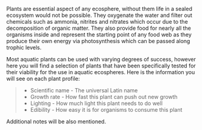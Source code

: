 Plants are essential aspect of any ecosphere, without them life in a sealed ecosystem would not be possible. They oxygenate the water and filter out chemicals such as ammonia, nitrites and nitrates which occur due to the decomposition of organic matter. They also provide food for nearly all the organisms inside and represent the starting point of any food web as they produce their own energy via photosynthesis which can be passed along trophic levels. 

Most aquatic plants can be used with varying degrees of success, however here you will find a selection of plants that have been specifically tested for their viability for the use in aquatic ecospheres.
Here is the information you will see on each plant profile:
>- Scientific name - The universal Latin name
>- Growth rate - How fast this plant can push out new growth
>- Lighting - How much light this plant needs to do well
>- Edibility - How easy it is for organisms to consume this plant

Additional notes will be also mentioned.
